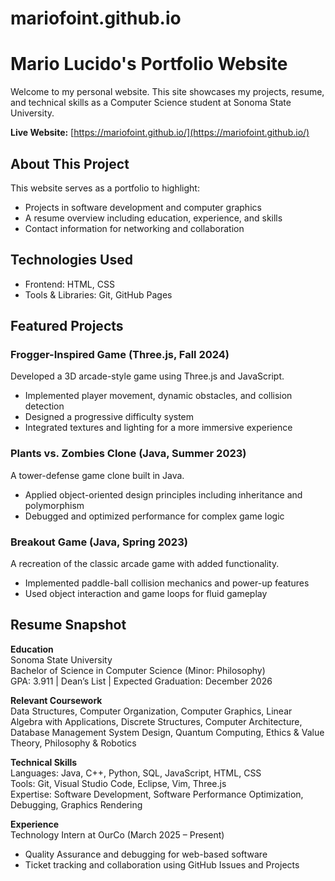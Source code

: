 # mariofoint.github.io
# Mario Lucido's Portfolio Website

Welcome to my personal website. This site showcases my projects, resume, and technical skills as a Computer Science student at Sonoma State University.

**Live Website:** [https://mariofoint.github.io/](https://mariofoint.github.io/)

## About This Project

This website serves as a portfolio to highlight:
- Projects in software development and computer graphics
- A resume overview including education, experience, and skills
- Contact information for networking and collaboration

## Technologies Used

- Frontend: HTML, CSS  
- Tools & Libraries: Git, GitHub Pages

## Featured Projects

### Frogger-Inspired Game (Three.js, Fall 2024)
Developed a 3D arcade-style game using Three.js and JavaScript.  
- Implemented player movement, dynamic obstacles, and collision detection  
- Designed a progressive difficulty system  
- Integrated textures and lighting for a more immersive experience  

### Plants vs. Zombies Clone (Java, Summer 2023)
A tower-defense game clone built in Java.  
- Applied object-oriented design principles including inheritance and polymorphism  
- Debugged and optimized performance for complex game logic  

### Breakout Game (Java, Spring 2023)
A recreation of the classic arcade game with added functionality.  
- Implemented paddle-ball collision mechanics and power-up features  
- Used object interaction and game loops for fluid gameplay

## Resume Snapshot

**Education**  
Sonoma State University  
Bachelor of Science in Computer Science (Minor: Philosophy)  
GPA: 3.911 | Dean’s List | Expected Graduation: December 2026  

**Relevant Coursework**  
Data Structures, Computer Organization, Computer Graphics, Linear Algebra with Applications, Discrete Structures, Computer Architecture, Database Management System Design, Quantum Computing, Ethics & Value Theory, Philosophy & Robotics

**Technical Skills**  
Languages: Java, C++, Python, SQL, JavaScript, HTML, CSS  
Tools: Git, Visual Studio Code, Eclipse, Vim, Three.js  
Expertise: Software Development, Software Performance Optimization, Debugging, Graphics Rendering

**Experience**  
Technology Intern at OurCo (March 2025 – Present)  
- Quality Assurance and debugging for web-based software  
- Ticket tracking and collaboration using GitHub Issues and Projects  
